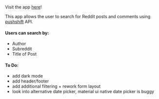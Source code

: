 Visit the app [here](https://bmai53.github.io/reddit-search/)!

This app allows the user to search for Reddit posts and comments using [pushshift](https://pushshift.io/) API. 

#### Users can search by:
- Author
- Subreddit
- Title of Post

#### To Do:
- add dark mode
- add header/footer
- add additional filtering + rework form layout
- look into alternative date picker, material ui native date picker is buggy
